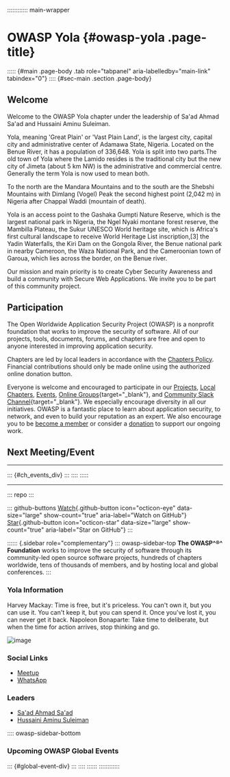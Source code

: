 :::::::::::: main-wrapper
# OWASP Yola {#owasp-yola .page-title}

::::: {#main .page-body .tab role="tabpanel" aria-labelledby="main-link" tabindex="0"}
:::: {#sec-main .section .page-body}
## Welcome

Welcome to the OWASP Yola chapter under the leadership of Sa'ad Ahmad
Sa'ad and Hussaini Aminu Suleiman.

Yola, meaning 'Great Plain' or 'Vast Plain Land', is the largest city,
capital city and administrative center of Adamawa State, Nigeria.
Located on the Benue River, it has a population of 336,648. Yola is
split into two parts.The old town of Yola where the Lamido resides is
the traditional city but the new city of Jimeta (about 5 km NW) is the
administrative and commercial centre. Generally the term Yola is now
used to mean both.

To the north are the Mandara Mountains and to the south are the Shebshi
Mountains with Dimlang (Vogel) Peak the second highest point (2,042 m)
in Nigeria after Chappal Waddi (mountain of death).

Yola is an access point to the Gashaka Gumpti Nature Reserve, which is
the largest national park in Nigeria, the Ngel Nyaki montane forest
reserve, the Mambilla Plateau, the Sukur UNESCO World heritage site,
which is Africa's first cultural landscape to receive World Heritage
List inscription,\[3\] the Yadin Waterfalls, the Kiri Dam on the Gongola
River, the Benue national park in nearby Cameroon, the Waza National
Park, and the Cameroonian town of Garoua, which lies across the border,
on the Benue river.

Our mission and main priority is to create Cyber Security Awareness and
build a community with Secure Web Applications. We invite you to be part
of this community project.

## Participation

The Open Worldwide Application Security Project (OWASP) is a nonprofit
foundation that works to improve the security of software. All of our
projects, tools, documents, forums, and chapters are free and open to
anyone interested in improving application security.

Chapters are led by local leaders in accordance with the [Chapters
Policy](../www-policy/operational/chapters-2.html). Financial
contributions should only be made online using the authorized online
donation button.

Everyone is welcome and encouraged to participate in our
[Projects](../projects/index.html), [Local
Chapters](../chapters/index.html), [Events](../events/index.html),
[Online
Groups](https://groups.google.com/a/owasp.com/){target="_blank"}, and
[Community Slack Channel](https://owasp.slack.com/){target="_blank"}. We
especially encourage diversity in all our initiatives. OWASP is a
fantastic place to learn about application security, to network, and
even to build your reputation as an expert. We also encourage you to be
[become a member](../membership/index.html) or consider a
[donation](../donate/index.html) to support our ongoing work.

## Next Meeting/Event

------------------------------------------------------------------------

::: {#ch_events_div}
:::
::::
:::::

------------------------------------------------------------------------

::: repo
:::

::: github-buttons
[Watch](https://github.com/owasp/www-chapter-yola/subscription){.github-button
icon="octicon-eye" data-size="large" show-count="true"
aria-label="Watch on GitHub"}
[Star](https://github.com/owasp/www-chapter-yola){.github-button
icon="octicon-star" data-size="large" show-count="true"
aria-label="Star on GitHub"}
:::

:::::: {.sidebar role="complementary"}
::: owasp-sidebar-top
**The OWASP^®^ Foundation** works to improve the security of software
through its community-led open source software projects, hundreds of
chapters worldwide, tens of thousands of members, and by hosting local
and global conferences.
:::

### Yola Information

Harvey Mackay: Time is free, but it's priceless. You can't own it, but
you can use it. You can't keep it, but you can spend it. Once you've
lost it, you can never get it back. Napoleon Bonaparte: Take time to
deliberate, but when the time for action arrives, stop thinking and go.

![image](../../user-images.githubusercontent.com/63458789/143547612-978479f1-c248-4641-bb32-179130447551.png)

### Social Links

- [Meetup](https://www.meetup.com/owasp-yola-chapter/)
- [WhatsApp](https://chat.whatsapp.com/HY478Tt78ak0GBRz1daB78)

### Leaders

- [Sa'ad Ahmad
  Sa'ad](../cdn-cgi/l/email-protection.html#087b69696c26696065696c48677f697b7826677a6f)
- [Hussaini Aminu
  Suleiman](../cdn-cgi/l/email-protection.html#81e9f4f2f2e0e8efe8aff2f4ede4e8ece0efc1eef6e0f2f1afeef3e6)

:::: owasp-sidebar-bottom
### Upcoming OWASP Global Events

::: {#global-event-div}
:::
::::
::::::
::::::::::::
